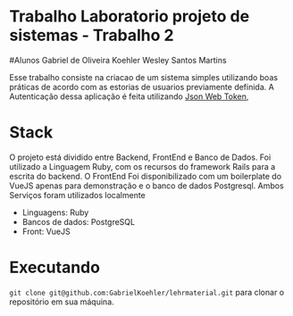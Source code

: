 # Trabalho Laboratorio projeto de sistemas - Trabalho 2
#Alunos
Gabriel de Oliveira Koehler
Wesley Santos Martins


Esse trabalho consiste na criacao de um sistema simples utilizando boas práticas de acordo com as estorias de usuarios previamente definida. A Autenticação dessa aplicação é feita utilizando [Json Web Token](https://jwt.io/),

# Stack

O projeto está dividido entre Backend, FrontEnd e Banco de Dados. Foi utilizado a Linguagem Ruby, com os recursos do framework Rails para a escrita do backend. O FrontEnd Foi disponibilizado com um boilerplate do VueJS apenas para demonstração e o banco de dados Postgresql. Ambos Serviços foram utilizados localmente

-   Linguagens: Ruby
-   Bancos de dados: PostgreSQL
-   Front: VueJS

# Executando

`git clone git@github.com:GabrielKoehler/lehrmaterial.git` para clonar o repositório em sua máquina.

